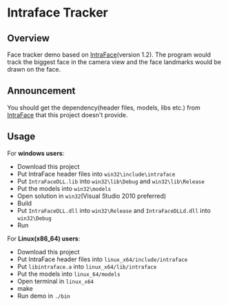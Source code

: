 # Intraface Tracker

## Overview
Face tracker demo based on [IntraFace](http://humansensing.cs.cmu.edu/intraface/index.php)(version 1.2). The program would track the biggest face in the camera view and the face landmarks would be drawn on the face.

## Announcement
You should get the dependency(header files, models, libs etc.) from [IntraFace](http://humansensing.cs.cmu.edu/intraface/index.php) that this project doesn't provide.

## Usage  

For **windows users**:

* Download this project
* Put IntraFace header files into `win32\include\intraface` 
* Put `IntraFaceDLL.lib` into `win32\lib\Debug` and `win32\lib\Release`
* Put the models into `win32\models`
* Open solution in `win32`(Visual Studio 2010 preferred)
* Build
* Put `IntraFaceDLL.dll` into `win32\Release` and `IntraFaceDLLd.dll` into `win32\Debug`
* Run

For **Linux(x86_64) users**:

* Download this project
* Put IntraFace header files into `linux_x64/include/intraface` 
* Put `libintraface.a` into `linux_x64/lib/intraface`
* Put the models into `linux_64/models`
* Open terminal in `linux_x64`
* make
* Run demo in `./bin`